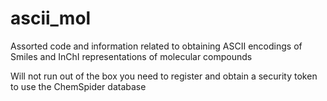 # ascii_mol
Assorted code and information related to obtaining ASCII encodings of Smiles and InChI representations of molecular compounds

Will not run out of the box you need to register and obtain a security token to use the ChemSpider database

